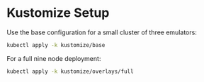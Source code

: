 # Kustomize Setup

Use the base configuration for a small cluster of three emulators:

```bash
kubectl apply -k kustomize/base
```

For a full nine node deployment:

```bash
kubectl apply -k kustomize/overlays/full
```
